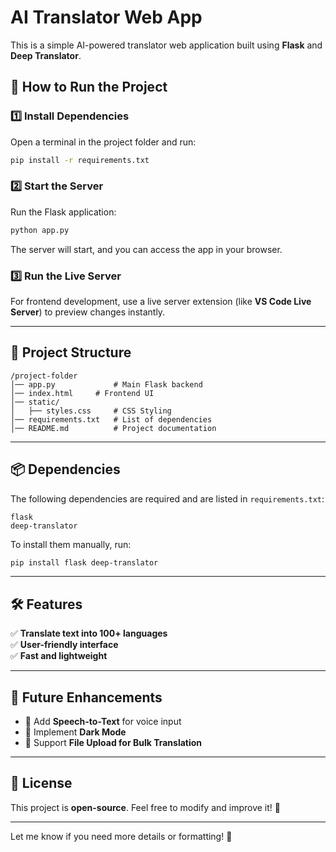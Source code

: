 # AI Translator Web App

This is a simple AI-powered translator web application built using **Flask** and **Deep Translator**.


## 🚀 How to Run the Project

### **1️⃣ Install Dependencies**
Open a terminal in the project folder and run:
```sh
pip install -r requirements.txt
```

### **2️⃣ Start the Server**
Run the Flask application:
```sh
python app.py
```
The server will start, and you can access the app in your browser.

### **3️⃣ Run the Live Server**
For frontend development, use a live server extension (like **VS Code Live Server**) to preview changes instantly.

---

## 📂 Project Structure
```
/project-folder
│── app.py             # Main Flask backend
│── index.html     # Frontend UI
│── static/
│   ├── styles.css     # CSS Styling
│── requirements.txt   # List of dependencies
│── README.md          # Project documentation
```

---

## 📦 Dependencies
The following dependencies are required and are listed in `requirements.txt`:
```
flask
deep-translator
```
To install them manually, run:
```sh
pip install flask deep-translator
```

---

## 🛠 Features
✅ **Translate text into 100+ languages**  
✅ **User-friendly interface**  
✅ **Fast and lightweight**  

---

## 🎯 Future Enhancements
- 🔹 Add **Speech-to-Text** for voice input  
- 🔹 Implement **Dark Mode**  
- 🔹 Support **File Upload for Bulk Translation**  

---

## 📜 License
This project is **open-source**. Feel free to modify and improve it! 🎉

---

Let me know if you need more details or formatting! 🚀

